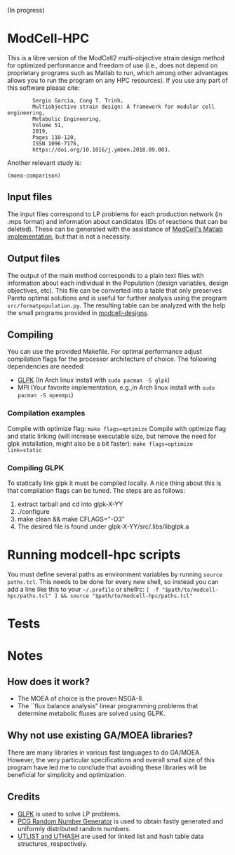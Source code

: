 (In progress)

# ModCell-HPC
This is a libre version of the ModCell2 multi-objective strain design method for optimized performance and freedom of use (i.e., does not depend on proprietary programs such as Matlab to run, which among other advantages allows you to run the program on any HPC resources). If you use any part of this software please cite:
~~~
        Sergio Garcia, Cong T. Trinh,
        Multiobjective strain design: A framework for modular cell engineering,
        Metabolic Engineering,
        Volume 51,
        2019,
        Pages 110-120,
        ISSN 1096-7176,
        https://doi.org/10.1016/j.ymben.2018.09.003.
~~~

Another relevant study  is:
~~~
(moea-comparison)
~~~

## Input files
The input files correspond to LP problems for each production network (in .mps format) and information about candidates (IDs of reactions that can be deleted). These can be generated with the assistance of [ModCell's Matlab implementation](https://github.com/TrinhLab/ModCell2), but that is not a necessity.

## Output files
The output of the main method corresponds to a plain text files with information about each individual in the Population (design variables, design objectives, etc). This file can be converted into a table that only preserves Pareto optimal solutions and is useful for further analysis using the program `src/formatpopulation.py`. The resulting table can be analyzed with the help the small programs provided in [modcell-designs](https://github.com/TrinhLab/modcell-designs/tree/master/src).

## Compiling
You can use the provided Makefile. For optimal performance adjust compilation flags for the processor architecture of choice. The following dependencies are needed:
- [GLPK](https://www.gnu.org/software/glpk/) (In Arch linux install with `sudo pacman -S glpk`)
- MPI (Your favorite implementation, e.g.,in Arch linux install with `sudo pacman -S openmpi`)

### Compilation examples
Compile with optimize flag:
`make flags=optimize`
Compile with optimize flag and static linking (will increase executable size, but remove the need for glpk installation, might also be a bit faster):
`make flags=optimize link=static`

### Compiling GLPK
To statically link glpk it must be compiled locally. A nice thing about this is that compilation flags can be tuned. The steps are as follows:
1. extract tarball and cd into glpk-X-YY
2. ./configure
3. make clean && make CFLAGS="-O3"
4. The desired file is found under glpk-X-YY/src/.libs/libglpk.a

# Running modcell-hpc scripts
You must define several paths as environment variables by running `source paths.tcl`. This needs to be done for every new shell, so instead you can add a line like this to your `~/.profile` or shellrc:
`[ -f "$path/to/modcell-hpc/paths.tcl" ] && source "$path/to/modcell-hpc/paths.tcl"`

# Tests

# Notes

## How does it work?
- The MOEA of choice is the proven NSGA-II.
- The ``flux balance analysis" linear programming problems that determine metabolic fluxes are solved using GLPK.

## Why not use existing GA/MOEA libraries?
There are many libraries in various fast languages to do GA/MOEA. However, the very particular specifications and overall small size of this program have led me to conclude that avoiding these libraries will be beneficial for simplicity and optimization.

## Credits
- [GLPK](https://www.gnu.org/software/glpk/) is used to solve LP problems.
- [PCG Random Number Generator](http://www.pcg-random.org/) is used to obtain fastly generated and uniformly distributed random numbers.
- [UTLIST and UTHASH](https://troydhanson.github.io/uthash/) are used for linked list and hash table data structures, respectively.
